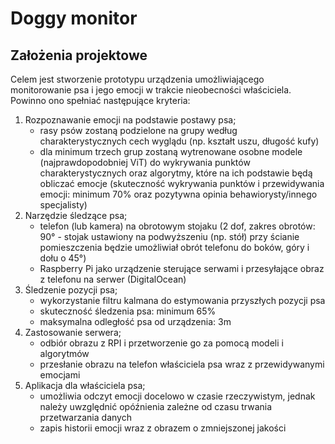# Doggy monitor

## Założenia projektowe
Celem jest stworzenie prototypu urządzenia umożliwiającego monitorowanie psa i jego emocji w trakcie nieobecności właściciela. Powinno ono spełniać następujące kryteria:
1. Rozpoznawanie emocji na podstawie postawy psa;
    - rasy psów zostaną podzielone na grupy według charakterystycznych cech wyglądu (np. kształt uszu, długość kufy)
    - dla minimum trzech grup zostaną wytrenowane osobne modele (najprawdopodobniej ViT) do wykrywania punktów charakterystycznych oraz algorytmy, które na ich podstawie będą obliczać emocje (skuteczność wykrywania punktów i przewidywania emocji: minimum 70% oraz pozytywna opinia behawiorysty/innego specjalisty)
2. Narzędzie śledzące psa;
    - telefon (lub kamera) na obrotowym stojaku (2 dof, zakres obrotów: 90° - stojak ustawiony na podwyższeniu (np. stół) przy ścianie pomieszczenia będzie umożliwiał obrót telefonu do boków, góry i dołu o 45°)
    - Raspberry Pi jako urządzenie sterujące serwami i przesyłające obraz z telefonu na serwer (DigitalOcean)
3. Śledzenie pozycji psa;
    - wykorzystanie filtru kalmana do estymowania przyszłych pozycji psa
    - skuteczność śledzenia psa: minimum 65%
    - maksymalna odległość psa od urządzenia: 3m
4. Zastosowanie serwera;
    - odbiór obrazu z RPI i przetworzenie go za pomocą modeli i algorytmów
    - przesłanie obrazu na telefon właściciela psa wraz z przewidywanymi emocjami
5. Aplikacja dla właściciela psa;
    - umożliwia odczyt emocji docelowo w czasie rzeczywistym, jednak należy uwzględnić opóźnienia zależne od czasu trwania przetwarzania danych
    - zapis historii emocji wraz z obrazem o zmniejszonej jakości 
